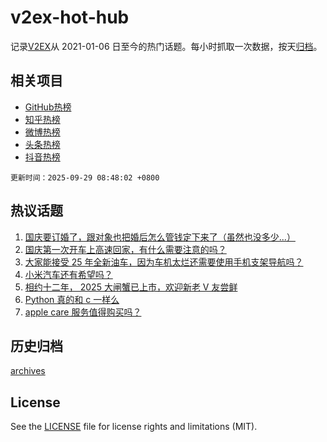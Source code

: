 # v2ex-hot-hub

 记录[V2EX](https://www.v2ex.com/)从 2021-01-06 日至今的热门话题。每小时抓取一次数据，按天[归档](archives)。
 
 ## 相关项目

- [GitHub热榜](https://github.com/snaildev/github-hot-hub)
- [知乎热榜](https://github.com/snaildev/zhihu-hot-hub)
- [微博热榜](https://github.com/snaildev/weibo-hot-hub)
- [头条热榜](https://github.com/snaildev/toutiao-hot-hub)
- [抖音热榜](https://github.com/snaildev/douyin-hot-hub)


 `更新时间：2025-09-29 08:48:02 +0800`

## 热议话题

1. [国庆要订婚了，跟对象也把婚后怎么管钱定下来了（虽然也没多少...）](https://www.v2ex.com/t/1162337)
1. [国庆第一次开车上高速回家，有什么需要注意的吗？](https://www.v2ex.com/t/1162326)
1. [大家能接受 25 年全新油车，因为车机太烂还需要使用手机支架导航吗？](https://www.v2ex.com/t/1162297)
1. [小米汽车还有希望吗？](https://www.v2ex.com/t/1162383)
1. [相约十二年， 2025 大闸蟹已上市，欢迎新老 V 友尝鲜](https://www.v2ex.com/t/1162268)
1. [Python 真的和 c 一样么](https://www.v2ex.com/t/1162294)
1. [apple care 服务值得购买吗？](https://www.v2ex.com/t/1162273)

## 历史归档

[archives](archives)

## License

See the [LICENSE](LICENSE) file for license rights and limitations (MIT).
